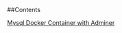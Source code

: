 ##Contents


[Mysql Docker Container with Adminer](https://ugurkazdal.com/2019/04/10/mysql-docker-container.html)